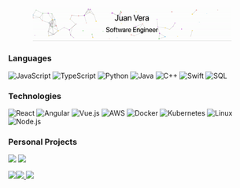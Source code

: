 <p align="center">
  <img width="80%" src="https://github.com/Klariff/Klariff/blob/main/profile_banner.gif?raw=true" alt="Profile Animation">
</p>

### Languages

![JavaScript](https://img.shields.io/badge/-JavaScript-000?&logo=JavaScript)
![TypeScript](https://img.shields.io/badge/-TypeScript-000?&logo=TypeScript)
![Python](https://img.shields.io/badge/-Python-000?&logo=Python)
![Java](https://img.shields.io/badge/-Java-000?&logo=Java&logoColor=007396)
![C++](https://img.shields.io/badge/-C++-000?&logo=c%2b%2b&logoColor=00599C)
![Swift](https://img.shields.io/badge/-Swift-000?&logo=Swift)
![SQL](https://img.shields.io/badge/-SQL-000?&logo=MySQL)

### Technologies

![React](https://img.shields.io/badge/-React-000?&logo=React)
![Angular](https://img.shields.io/badge/-Angular-000?&logo=Angular)
![Vue.js](https://img.shields.io/badge/-Vue.js-000?&logo=Vue.js)
![AWS](https://img.shields.io/badge/-AWS-000?&logo=Amazon-AWS&logoColor=F90)
![Docker](https://img.shields.io/badge/-Docker-000?&logo=Docker)
![Kubernetes](https://img.shields.io/badge/-Kubernetes-000?&logo=Kubernetes)
![Linux](https://img.shields.io/badge/-Linux-000?&logo=Linux)
![Node.js](https://img.shields.io/badge/-Node.js-000?&logo=node.js)


### Personal Projects

[![](https://img.shields.io/badge/-🧬%20My%20Website%20Frontend-000)](https://github.com/klariff/klariff-front)
[![](https://img.shields.io/badge/-🧬%20My%20Website%20Backend-000)](https://github.com/klariff/klariff-back)

<a href="https://www.klariff.net/"><img height="137px" src="https://github-readme-stats.vercel.app/api?username=klariff&hide_title=true&hide_border=true&show_icons=true&include_all_commits=true&count_private=true&line_height=21&text_color=000&icon_color=000&theme=graywhite" /><!-- wi*quL3fcV --><img height="137px" src="https://github-readme-stats.vercel.app/api/top-langs/?username=Klariff&hide=html&hide_title=true&hide_border=true&layout=compact&langs_count=6&exclude_repo=comp426,Redventures-Movie-Quotes&text_color=000&icon_color=fff&theme=graywhite" />
  <img src="https://github-readme-stats.vercel.app/api/wakatime?username=Klariff&hide_title=true">
</a>
